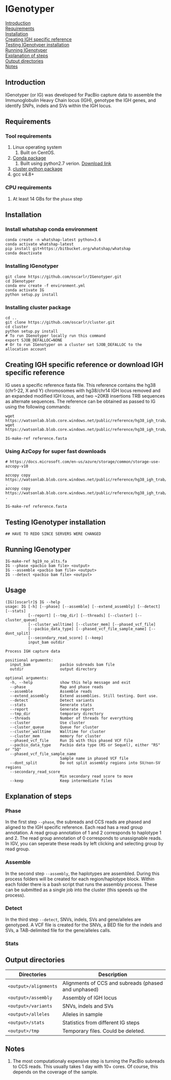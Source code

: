 # IGenotyper

[Introduction](#introduction)  
[Requirements](#requirements)  
[Installation](#installation)  
[Creating IGH specific reference](#creating-igh-specific-reference)<br>
[Testing IGenotyper installation](#testing-igenotyper-installation)<br>
[Running IGenotyper](#running-igenotyper)<br>
[Explanation of steps](#explanation-of-steps)<br>
[Output directories](#output-directories)<br>
[Notes](#notes)

## Introduction
IGenotyper (or IG) was developed for PacBio capture data to assemble the Immunoglobulin Heavy Chain locus (IGH), genotype the IGH genes, and identify SNPs, indels and SVs within the IGH locus.

## Requirements
### Tool requirements
1. Linux operating system
    1. Built on CentOS.
2. [Conda package](https://conda.io/en/latest/)
    1. Built using python2.7 verion. [Download link](https://repo.anaconda.com/miniconda/Miniconda3-latest-Linux-x86_64.sh) 
3. [cluster python package](https://github.com/oscarlr/cluster)
4. gcc v4.8+

### CPU requirements
1. At least 14 GBs for the `phase` step

## Installation
### Install whatshap conda environment
```
conda create -n whatshap-latest python=3.6
conda activate whatshap-latest
pip install git+https://bitbucket.org/whatshap/whatshap
conda deactivate
```

### Installing IGenotyper
```
git clone https://github.com/oscarlr/IGenotyper.git
cd IGenotyper
conda env create -f environment.yml 
conda activate IG
python setup.py install
```

### Installing cluster package
```
cd ..
git clone https://github.com/oscarlr/cluster.git
cd cluster
python setup.py install
# To run IGenotyper locally run this command
export SJOB_DEFALLOC=NONE
# Or to run IGenotyper on a cluster set SJOB_DEFALLOC to the allocation account
```

## Creating IGH specific reference or download IGH specific reference
IG uses a specific reference fasta file. This reference contains the hg38 (chr1-22, X and Y) chromosomes with hg38/chr14 IGH locus removed and an expanded modified IGH lcous, and two ~20KB insertions TRB sequences as alternate sequences. The reference can be obtained as passed to IG using the following commands:

```
wget https://watsonlab.blob.core.windows.net/public/reference/hg38_igh_trab/reference.fasta
wget https://watsonlab.blob.core.windows.net/public/reference/hg38_igh_trab/reference.fasta.fai

IG-make-ref reference.fasta
```
### Using AzCopy for super fast downloads
```
# https://docs.microsoft.com/en-us/azure/storage/common/storage-use-azcopy-v10

azcopy copy https://watsonlab.blob.core.windows.net/public/reference/hg38_igh_trab/reference.fasta .
azcopy copy https://watsonlab.blob.core.windows.net/public/reference/hg38_igh_trab/reference.fasta.fai .

IG-make-ref reference.fasta
```

## Testing IGenotyper installation
```
## HAVE TO REDO SINCE SERVERS WERE CHANGED
```

## Running IGenotyper
```
IG-make-ref hg19_no_alts.fa
IG --phase <pacbio bam file> <output> 
IG --assemble <pacbio bam file> <output> 
IG --detect <pacbio bam file> <output> 
```

## Usage
```
(IG)[oscarlr]$ IG --help
usage: IG [-h] [--phase] [--assemble] [--extend_assembly] [--detect] [--stats]
          [--report] [--tmp_dir] [--threads] [--cluster] [--cluster_queue]
          [--cluster_walltime] [--cluster_mem] [--phased_vcf_file]
          [--pacbio_data_type] [--phased_vcf_file_sample_name] [--dont_split]
          [--secondary_read_score] [--keep]
          input_bam outdir

Process IGH capture data

positional arguments:
  input_bam             pacbio subreads bam file
  outdir                output directory

optional arguments:
  -h, --help            show this help message and exit
  --phase               Map and phase reads
  --assemble            Assemble reads
  --extend_assembly     Extend assemblies. Still testing. Dont use.
  --detect              Detect variants
  --stats               Generate stats
  --report              Generate report
  --tmp_dir             temporary directory
  --threads             Number of threads for everything
  --cluster             Use cluster
  --cluster_queue       Queue for cluster
  --cluster_walltime    Walltime for cluster
  --cluster_mem         memory for cluster
  --phased_vcf_file     Run IG with this phased VCF file
  --pacbio_data_type    Pacbio data type (RS or Sequel), either "RS" or "SQ"
  --phased_vcf_file_sample_name 
                        Sample name in phased VCF file
  --dont_split          Do not split assembly regions into SV/non-SV regions
  --secondary_read_score 
                        Min secondary read score to move
  --keep                Keep intermediate files
```

## Explanation of steps
### Phase
In the first step `--phase`, the subreads and CCS reads are phased and aligned to the IGH specific reference. Each read has a read group annotation. A read group annotation of 1 and 2 corresponds to haplotype 1 and 2. The read group annotation of 0 corresponds to unassignable reads. In IGV, you can seperate these reads by left clicking and selecting group by read group.

### Assemble
In the second step `--assembly`, the haplotypes are assembled. During this process folders will be created for each region/haplotype block. Within each folder there is a bash script that runs the assembly process. These can be submitted as a single job into the cluster (this speeds up the process).

### Detect
In the third step `--detect`, SNVs, indels, SVs and gene/alleles are genotyped. A VCF file is created for the SNVs, a BED file for the indels and SVs, a TAB-delimited file for the gene/alleles calls.  

### Stats
## Output directories
| Directories            | Description                                          |
|------------------------|------------------------------------------------------|
| `<output>/alignments`  | Alignments of CCS and subreads (phased and unphased) |
| `<output>/assembly`    | Assembly of IGH locus                                |
| `<output>/variants`    | SNVs, indels and SVs                                 |
| `<output>/alleles`     | Alleles in sample                                    |
| `<output>/stats`       | Statistics from different IG steps                   |
| `<output>/tmp`         | Temporary files. Could be deleted.                   |

## Notes
1. The most computationaly expensive step is turning the PacBio subreads to CCS reads. This usually takes 1 day with 10+ cores. Of course, this depends on the coverage of the sample.
